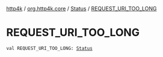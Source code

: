 [http4k](../../index.md) / [org.http4k.core](../index.md) / [Status](index.md) / [REQUEST_URI_TOO_LONG](./-r-e-q-u-e-s-t_-u-r-i_-t-o-o_-l-o-n-g.md)

# REQUEST_URI_TOO_LONG

`val REQUEST_URI_TOO_LONG: `[`Status`](index.md)